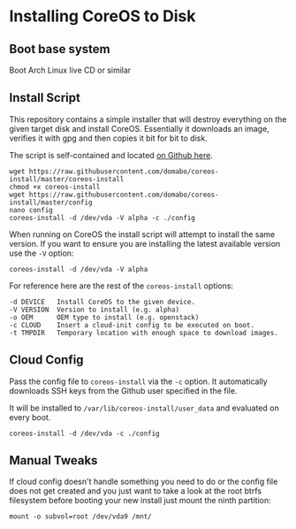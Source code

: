 # Installing CoreOS to Disk

## Boot base system

Boot Arch Linux live CD or similar

## Install Script

This repository contains a simple installer that will destroy everything on the given target disk and install CoreOS.
Essentially it downloads an image, verifies it with gpg and then copies it bit for bit to disk.

The script is self-contained and located [on Github here](https://raw.github.com/domabo/coreos-install/master/coreos-install "coreos-install").

```
wget https://raw.githubusercontent.com/domabo/coreos-install/master/coreos-install
chmod +x coreos-install
wget https://raw.githubusercontent.com/domabo/coreos-install/master/config
nano config
coreos-install -d /dev/vda -V alpha -c ./config
```

When running on CoreOS the install script will attempt to install the same version. If you want to ensure you are installing the latest available version use the `-V` option:

```
coreos-install -d /dev/vda -V alpha
```

For reference here are the rest of the `coreos-install` options:

    -d DEVICE   Install CoreOS to the given device.
    -V VERSION  Version to install (e.g. alpha)
    -o OEM      OEM type to install (e.g. openstack)
    -c CLOUD    Insert a cloud-init config to be executed on boot.
    -t TMPDIR   Temporary location with enough space to download images.

## Cloud Config

Pass the config file to `coreos-install` via the `-c` option.  It automatically downloads SSH keys from the Github user specified in the file.

It will be installed to `/var/lib/coreos-install/user_data` and evaluated on every boot.

```
coreos-install -d /dev/vda -c ./config
```


## Manual Tweaks

If cloud config doesn't handle something you need to do or the config file does not get created and you just want to take a look at the root btrfs filesystem before booting your new install just mount the ninth partition:

```
mount -o subvol=root /dev/vda9 /mnt/
```

